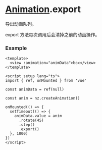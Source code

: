 # [Animation](./../Animation).export

导出动画队列。

export 方法每次调用后会清掉之前的动画操作。

### Example

```vue
<template>
  <view :animation="animData">box</view>
</template>

<script setup lang="ts">
import { ref, onMounted } from 'vue'

const animData = ref(null)

const anim = nz.createAnimation()

onMounted(() => {
  setTimeout(() => {
    animData.value = anim
      .rotate(45)
      .step()
      .export()
  }, 1000)
})
</script>
```
